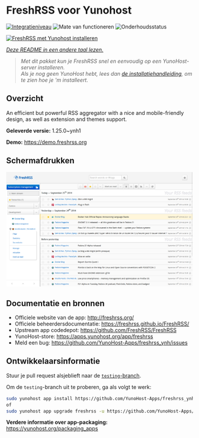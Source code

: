 <!--
NB: Deze README is automatisch gegenereerd door <https://github.com/YunoHost/apps/tree/master/tools/readme_generator>
Hij mag NIET handmatig aangepast worden.
-->

# FreshRSS voor Yunohost

[![Integratieniveau](https://apps.yunohost.org/badge/integration/freshrss)](https://ci-apps.yunohost.org/ci/apps/freshrss/)
![Mate van functioneren](https://apps.yunohost.org/badge/state/freshrss)
![Onderhoudsstatus](https://apps.yunohost.org/badge/maintained/freshrss)

[![FreshRSS met Yunohost installeren](https://install-app.yunohost.org/install-with-yunohost.svg)](https://install-app.yunohost.org/?app=freshrss)

*[Deze README in een andere taal lezen.](./ALL_README.md)*

> *Met dit pakket kun je FreshRSS snel en eenvoudig op een YunoHost-server installeren.*  
> *Als je nog geen YunoHost hebt, lees dan [de installatiehandleiding](https://yunohost.org/install), om te zien hoe je 'm installeert.*

## Overzicht

An efficient but powerful RSS aggregator with a nice and mobile-friendly design, as well as extension and themes support.


**Geleverde versie:** 1.25.0~ynh1

**Demo:** <https://demo.freshrss.org>

## Schermafdrukken

![Schermafdrukken van FreshRSS](./doc/screenshots/screenshot.png)

## Documentatie en bronnen

- Officiele website van de app: <http://freshrss.org/>
- Officiele beheerdersdocumentatie: <https://freshrss.github.io/FreshRSS/>
- Upstream app codedepot: <https://github.com/FreshRSS/FreshRSS>
- YunoHost-store: <https://apps.yunohost.org/app/freshrss>
- Meld een bug: <https://github.com/YunoHost-Apps/freshrss_ynh/issues>

## Ontwikkelaarsinformatie

Stuur je pull request alsjeblieft naar de [`testing`-branch](https://github.com/YunoHost-Apps/freshrss_ynh/tree/testing).

Om de `testing`-branch uit te proberen, ga als volgt te werk:

```bash
sudo yunohost app install https://github.com/YunoHost-Apps/freshrss_ynh/tree/testing --debug
of
sudo yunohost app upgrade freshrss -u https://github.com/YunoHost-Apps/freshrss_ynh/tree/testing --debug
```

**Verdere informatie over app-packaging:** <https://yunohost.org/packaging_apps>
